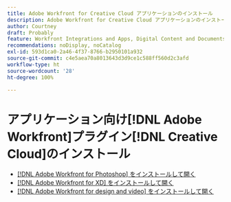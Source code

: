 ```yaml
---
title: Adobe Workfront for Creative Cloud アプリケーションのインストール
description: Adobe Workfront for Creative Cloud アプリケーションのインストール
author: Courtney
draft: Probably
feature: Workfront Integrations and Apps, Digital Content and Documents
recommendations: noDisplay, noCatalog
exl-id: 593d1ca0-2a46-4f37-8766-b2950101a932
source-git-commit: c4e5aea70a8013643d3d9ce1c588ff560d2c3afd
workflow-type: ht
source-wordcount: '28'
ht-degree: 100%

---
```


# アプリケーション向け[!DNL Adobe Workfront]プラグイン[!DNL Creative Cloud]のインストール

* [ [!DNL Adobe Workfront for Photoshop] をインストールして開く](/help/quicksilver/workfront-integrations-and-apps/adobe-workfront-for-creative-cloud/wf-cc-install-ps.md)
* [ [!DNL Adobe Workfront for XD] をインストールして開く](/help/quicksilver/workfront-integrations-and-apps/adobe-workfront-for-creative-cloud/wf-adobe-xd-install.md)
* [ [!DNL Adobe Workfront for design and video] をインストールして開く](/help/quicksilver/workfront-integrations-and-apps/adobe-workfront-for-creative-cloud/wf-install-cc.md)
